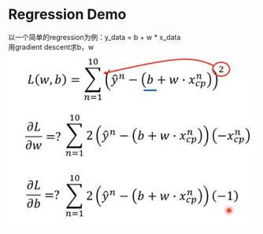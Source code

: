 # Regression Demo
以一个简单的regression为例：y_data = b + w * x_data  
用gradient descent求b，w  
![image](https://github.com/wangqinshuo/Machine-Learing/blob/main/Pictures/pianweifen.jpg)  
